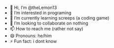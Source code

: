 - 👋 Hi, I’m @theLemon13
- 👀 I’m interested in programing
- 🌱 I’m currently learning screeps (a coding game)
- 💞️ I’m looking to collaborate on nothing
- 📫 How to reach me (rather not say)
- 😄 Pronouns: he/him
- ⚡ Fun fact: i dont know

<!---
theLemon13/theLemon13 is a ✨ special ✨ repository because its `README.md` (this file) appears on your GitHub profile.
You can click the Preview link to take a look at your changes.
--->
